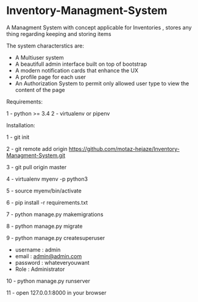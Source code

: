 # Inventory-Managment-System

A Managment System with concept applicable for Inventories , stores any thing regarding keeping and storing items

The system characterstics are:

- A Multiuser system
- A beautifull admin interface built on top of bootstrap
- A modern notification cards that enhance the UX
- A profile page for each user
- An Authorization System to permit only allowed user type to view the content of the page

Requirements:

1 - python >= 3.4
2 - virtualenv or pipenv

Installation: 

1 - git init 

2 - git remote add origin https://github.com/motaz-hejaze/Inventory-Managment-System.git

3 - git pull origin master

4 - virtualenv myenv -p python3

5 - source myenv/bin/activate

6 - pip install -r requirements.txt

7 - python manage.py makemigrations

8 - python manage.py migrate

9 - python manage.py createsuperuser
  
  - username : admin
  - email : admin@admin.com
  - password : whateveryouwant
  - Role : Administrator
  
10 - python manage.py runserver

11 - open 127.0.0.1:8000 in your browser
